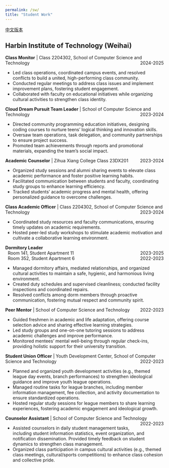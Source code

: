 ```yaml
---
permalink: /sw/
title: "Student Work"
---
```


[中文版本](/zjs.github.io/sw_zh/)  

## Harbin Institute of Technology (Weihai)  

**Class Monitor** | Class 2204302, School of Computer Science and Technology <span style="float:right;">2024-2025</span>  
- Led class operations, coordinated campus events, and resolved conflicts to build a united, high-performing class community.  
- Conducted regular meetings to address class issues and implement improvement plans, fostering student engagement.  
- Collaborated with faculty on educational initiatives while organizing cultural activities to strengthen class identity.  

**Cloud Dream Pursuit Team Leader** | School of Computer Science and Technology <span style="float:right;">2023-2024</span>  
- Directed community programming education initiatives, designing coding courses to nurture teens’ logical thinking and innovation skills.  
- Oversaw team operations, task delegation, and community partnerships to ensure project success.  
- Promoted team achievements through reports and promotional materials, expanding the team’s social impact.  

**Academic Counselor** | Zihua Xiang College Class 23DX201 <span style="float:right;">2023-2024</span>  
- Organized study sessions and alumni sharing events to elevate class academic performance and foster positive learning habits.  
- Facilitated communication between students and faculty, coordinating study groups to enhance learning efficiency.  
- Tracked students’ academic progress and mental health, offering personalized guidance to overcome challenges.  

**Class Academic Officer** | Class 2204302, School of Computer Science and Technology <span style="float:right;">2023-2024</span>  
- Coordinated study resources and faculty communications, ensuring timely updates on academic requirements.  
- Hosted peer-led study workshops to stimulate academic motivation and cultivate a collaborative learning environment.  

**Dormitory Leader**  
&nbsp;&nbsp;Room 141, Student Apartment 11 <span style="float:right;">2023-2025</span>  
&nbsp;&nbsp;Room 352, Student Apartment 6 <span style="float:right;">2022-2023</span>  
- Managed dormitory affairs, mediated relationships, and organized cultural activities to maintain a safe, hygienic, and harmonious living environment.  
- Created duty schedules and supervised cleanliness; conducted facility inspections and coordinated repairs.  
- Resolved conflicts among dorm members through proactive communication, fostering mutual respect and community spirit.  

**Peer Mentor** | School of Computer Science and Technology <span style="float:right;">2022-2023</span>  
- Guided freshmen in academic and life adaptation, offering course selection advice and sharing effective learning strategies.  
- Led study groups and one-on-one tutoring sessions to address academic challenges and improve performance.  
- Monitored mentees’ mental well-being through regular check-ins, providing holistic support for their university transition.  

**Student Union Officer** | Youth Development Center, School of Computer Science and Technology <span style="float:right;">2022-2023</span>  
- Planned and organized youth development activities (e.g., themed league day events, branch performances) to strengthen ideological guidance and improve youth league operations.  
- Managed routine tasks for league branches, including member information management, fee collection, and activity documentation to ensure standardized operations.  
- Hosted regular study sessions for league members to share learning experiences, fostering academic engagement and ideological growth.  

**Counselor Assistant** | School of Computer Science and Technology <span style="float:right;">2022-2023</span>  
- Assisted counselors in daily student management tasks, including student information statistics, event organization, and notification dissemination. Provided timely feedback on student dynamics to strengthen class management.  
- Organized class participation in campus cultural activities (e.g., themed class meetings, cultural/sports competitions) to enhance class cohesion and collective pride.  
